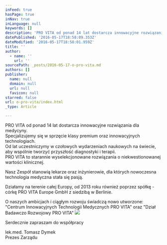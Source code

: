 ```yaml
---
inFeed: true
hasPage: true
inNav: true
inLanguage: null
keywords: []
description: 'PRO VITA od ponad 14 lat dostarcza innowacyjne rozwiązania dla medycyny. Specjalizujemy się w sprzęcie klasy premium oraz innowacyjnych technologiach. Od lat uczestniczymy w czołowych wydarzeniach naukowych na świecie, aby wspólnie tworzyć przyszłość diagnostyki i terapii. PRO VITA to starannie wyselekcjonowane rozwiązania o niekwestionowanej wartości klinicznej.'
datePublished: '2016-05-17T18:58:09.353Z'
dateModified: '2016-05-17T18:58:01.959Z'
title: ''
author:
  - name: ''
    url: ''
sourcePath: _posts/2016-05-17-o-pro-vita.md
authors: []
publisher:
  name: null
  domain: null
  url: null
  favicon: null
starred: false
url: o-pro-vita/index.html
_type: Article

---
```

PRO VITA od ponad 14 lat dostarcza innowacyjne rozwiązania dla medycyny.  
Specjalizujemy się w sprzęcie klasy premium oraz innowacyjnych technologiach.  
Od lat uczestniczymy w czołowych wydarzeniach naukowych na świecie, aby wspólnie tworzyć przyszłość diagnostyki i terapii.  
PRO VITA to starannie wyselekcjonowane rozwiązania o niekwestionowanej wartości klinicznej.

Nasz Zespół stanowią lekarze oraz inżynierowie, dla których nowoczesna technologia medyczna stała się pasją.

Działamy na terenie całej Europy, od 2013 roku również poprzez spółkę - córkę PRO VITA Europe GmbH z siedzibą w Berlinie.

O naszych ambicjach i ciągłym rozwoju świadczą nowo utworzone:  
"Centrum Innowacyjnych Technologii Medycznych PRO VITA" oraz "Dział Badawczo Rozwojowy PRO VITA"
![](https://the-grid-user-content.s3-us-west-2.amazonaws.com/24e28cac-1072-4185-bc43-80bd5155a5a5.png)

Serdecznie zapraszam do współpracy

lek.med. Tomasz Dymek  
Prezes Zarządu